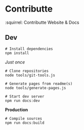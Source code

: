 # Contributte

:squirrel: Contributte Website & Docs

## Dev

```
# Install dependencies
npm install
```

*Just once*

```
# Clone repositories
node tools/git-tools.js

# Generate pages from readme(s)
node tools/generate-pages.js 
```

```
# Start dev server 
npm run docs:dev
```

**Production**

```
# Compile sources
npm run docs:build
```
